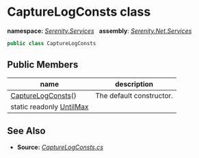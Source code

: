 # CaptureLogConsts class
**namespace:** *[Serenity.Services](../README.md#serenity.services-namespace)*   **assembly**: *[Serenity.Net.Services](../README.md)*

```csharp
public class CaptureLogConsts
```

## Public Members

| name | description |
| --- | --- |
| [CaptureLogConsts](CaptureLogConsts/CaptureLogConsts.md)() | The default constructor. |
| static readonly [UntilMax](CaptureLogConsts/UntilMax.md) |  |

## See Also

* **Source:** *[CaptureLogConsts.cs](https://github.com/serenity-is/Serenity/blob/master/src/Serenity.Net.Services/RequestHandlers/IntegratedFeatures/CaptureLog/CaptureLogConsts.cs)*